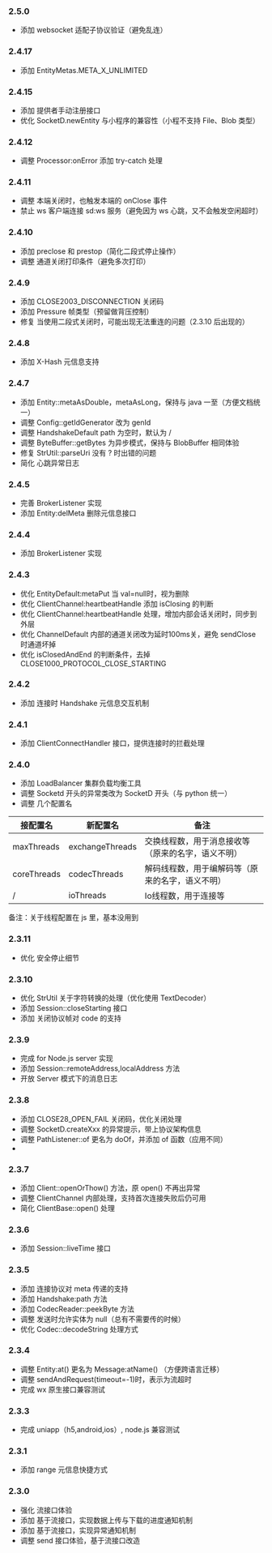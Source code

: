 ### 2.5.0
* 添加 websocket 适配子协议验证（避免乱连）

### 2.4.17
* 添加 EntityMetas.META_X_UNLIMITED

### 2.4.15
* 添加 提供者手动注册接口
* 优化 SocketD.newEntity 与小程序的兼容性（小程不支持 File、Blob 类型）

### 2.4.12
* 调整 Processor:onError 添加 try-catch 处理

### 2.4.11
* 调整 本端关闭时，也触发本端的 onClose 事件
* 禁止 ws 客户端连接 sd:ws 服务（避免因为 ws 心跳，又不会触发空闲超时）

### 2.4.10
* 添加 preclose 和 prestop（简化二段式停止操作）
* 调整 通道关闭打印条件（避免多次打印）

### 2.4.9
* 添加 CLOSE2003_DISCONNECTION 关闭码
* 添加 Pressure 帧类型（预留做背压控制）
* 修复 当使用二段式关闭时，可能出现无法重连的问题（2.3.10 后出现的）

### 2.4.8
* 添加 X-Hash 元信息支持

### 2.4.7
* 添加 Entity::metaAsDouble，metaAsLong，保持与 java 一至（方便文档统一）
* 调整 Config::getIdGenerator 改为 genId
* 调整 HandshakeDefault path 为空时，默认为 /
* 调整 ByteBuffer::getBytes 为异步模式，保持与 BlobBuffer 相同体验
* 修复 StrUtil::parseUri 没有 ? 时出错的问题
* 简化 心跳异常日志

### 2.4.5
* 完善 BrokerListener 实现
* 添加 Entity:delMeta 删除元信息接口

### 2.4.4
* 添加 BrokerListener 实现

### 2.4.3
* 优化 EntityDefault:metaPut 当 val=null时，视为删除
* 优化 ClientChannel:heartbeatHandle 添加 isClosing 的判断
* 优化 ClientChannel:heartbeatHandle 处理，增加内部会话关闭时，同步到外层
* 优化 ChannelDefault 内部的通道关闭改为延时100ms关，避免 sendClose 时通道坏掉
* 优化 isClosedAndEnd 的判断条件，去掉 CLOSE1000_PROTOCOL_CLOSE_STARTING

### 2.4.2
* 添加 连接时 Handshake 元信息交互机制


### 2.4.1
* 添加 ClientConnectHandler 接口，提供连接时的拦截处理

### 2.4.0

* 添加 LoadBalancer 集群负载均衡工具
* 调整 Socketd 开头的异常类改为 SocketD 开头（与 python 统一）
* 调整 几个配置名


| 接配置名         | 新配置名            | 备注                        |
|--------------|-----------------|---------------------------|
| maxThreads   | exchangeThreads | 交换线程数，用于消息接收等（原来的名字，语义不明） |
| coreThreads  | codecThreads    | 解码线程数，用于编解码等（原来的名字，语义不明）  |
| /            | ioThreads       | Io线程数，用于连接等               |

备注：关于线程配置在 js 里，基本没用到

### 2.3.11
* 优化 安全停止细节

### 2.3.10
* 优化 StrUtil 关于字符转换的处理（优化使用 TextDecoder）
* 添加 Session::closeStarting 接口
* 添加 关闭协议帧对 code 的支持

### 2.3.9
* 完成 for Node.js server 实现
* 添加 Session::remoteAddress,localAddress 方法
* 开放 Server 模式下的消息日志

### 2.3.8
* 添加 CLOSE28_OPEN_FAIL 关闭码，优化关闭处理
* 调整 SocketD.createXxx 的异常提示，带上协议架构信息
* 调整 PathListener::of 更名为 doOf，并添加 of 函数（应用不同）
* 
### 2.3.7
* 添加 Client::openOrThow() 方法，原 open() 不再出异常
* 调整 ClientChannel 内部处理，支持首次连接失败后仍可用
* 简化 ClientBase::open() 处理

### 2.3.6
* 添加 Session::liveTime 接口

### 2.3.5
* 添加 连接协议对 meta 传递的支持
* 添加 Handshake:path 方法
* 添加 CodecReader::peekByte 方法
* 调整 发送时允许实体为 null（总有不需要传的时候）
* 优化 Codec::decodeString 处理方式

### 2.3.4
* 调整 Entity:at() 更名为 Message:atName() （方便跨语言迁移）
* 调整 sendAndRequest(timeout=-1)时，表示为流超时
* 完成 wx 原生接口兼容测试

### 2.3.3

* 完成 uniapp（h5,android,ios）, node.js 兼容测试

### 2.3.1
* 添加 range 元信息快捷方式

### 2.3.0
* 强化 流接口体验
* 添加 基于流接口，实现数据上传与下载的进度通知机制
* 添加 基于流接口，实现异常通知机制
* 调整 send 接口体验，基于流接口改造

